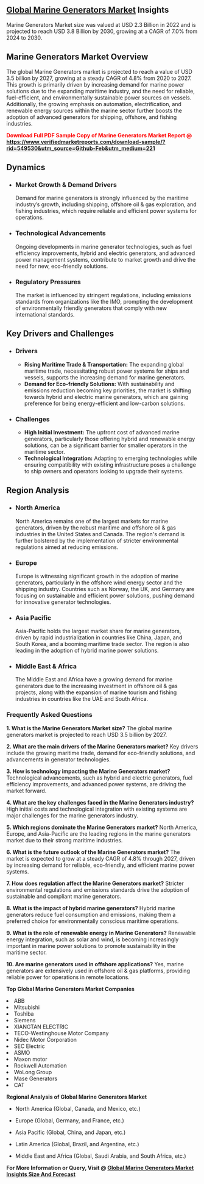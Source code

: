 <h2><a href="https://www.verifiedmarketreports.com/download-sample/?rid=549530&amp;utm_source=Github&amp;utm_medium=221" target="_blank">Global Marine Generators Market</a> Insights</h2><p>Marine Generators Market size was valued at USD 2.3 Billion in 2022 and is projected to reach USD 3.8 Billion by 2030, growing at a CAGR of 7.0% from 2024 to 2030.</p><p> <h2>Marine Generators Market Overview</h2> <p>The global Marine Generators market is projected to reach a value of USD 3.5 billion by 2027, growing at a steady CAGR of 4.8% from 2020 to 2027. This growth is primarily driven by increasing demand for marine power solutions due to the expanding maritime industry, and the need for reliable, fuel-efficient, and environmentally sustainable power sources on vessels. Additionally, the growing emphasis on automation, electrification, and renewable energy sources within the marine sector further boosts the adoption of advanced generators for shipping, offshore, and fishing industries.</p> <p><strong><p><span class=""><span style="color: #ff0000;"><strong>Download Full PDF Sample Copy of Marine Generators Market Report</strong> @ </span><a href="https://www.verifiedmarketreports.com/download-sample/?rid=549530&amp;utm_source=Github-Feb&amp;utm_medium=221" target="_blank">https://www.verifiedmarketreports.com/download-sample/?rid=549530&amp;utm_source=Github-Feb&amp;utm_medium=221</a></span></p></strong></p> <h2>Dynamics</h2> <ul> <li><h3>Market Growth & Demand Drivers</h3> Demand for marine generators is strongly influenced by the maritime industry’s growth, including shipping, offshore oil & gas exploration, and fishing industries, which require reliable and efficient power systems for operations.</li> <li><h3>Technological Advancements</h3> Ongoing developments in marine generator technologies, such as fuel efficiency improvements, hybrid and electric generators, and advanced power management systems, contribute to market growth and drive the need for new, eco-friendly solutions.</li> <li><h3>Regulatory Pressures</h3> The market is influenced by stringent regulations, including emissions standards from organizations like the IMO, prompting the development of environmentally friendly generators that comply with new international standards.</li> </ul> <h2>Key Drivers and Challenges</h2> <ul> <li><h3>Drivers</h3> <ul> <li><strong>Rising Maritime Trade & Transportation:</strong> The expanding global maritime trade, necessitating robust power systems for ships and vessels, supports the increasing demand for marine generators.</li> <li><strong>Demand for Eco-friendly Solutions:</strong> With sustainability and emissions reduction becoming key priorities, the market is shifting towards hybrid and electric marine generators, which are gaining preference for being energy-efficient and low-carbon solutions.</li> </ul> </li> <li><h3>Challenges</h3> <ul> <li><strong>High Initial Investment:</strong> The upfront cost of advanced marine generators, particularly those offering hybrid and renewable energy solutions, can be a significant barrier for smaller operators in the maritime sector.</li> <li><strong>Technological Integration:</strong> Adapting to emerging technologies while ensuring compatibility with existing infrastructure poses a challenge to ship owners and operators looking to upgrade their systems.</li> </ul> </li> </ul> <h2>Region Analysis</h2> <ul> <li><h3>North America</h3> North America remains one of the largest markets for marine generators, driven by the robust maritime and offshore oil & gas industries in the United States and Canada. The region's demand is further bolstered by the implementation of stricter environmental regulations aimed at reducing emissions.</li> <li><h3>Europe</h3> Europe is witnessing significant growth in the adoption of marine generators, particularly in the offshore wind energy sector and the shipping industry. Countries such as Norway, the UK, and Germany are focusing on sustainable and efficient power solutions, pushing demand for innovative generator technologies.</li> <li><h3>Asia Pacific</h3> Asia-Pacific holds the largest market share for marine generators, driven by rapid industrialization in countries like China, Japan, and South Korea, and a booming maritime trade sector. The region is also leading in the adoption of hybrid marine power solutions.</li> <li><h3>Middle East & Africa</h3> The Middle East and Africa have a growing demand for marine generators due to the increasing investment in offshore oil & gas projects, along with the expansion of marine tourism and fishing industries in countries like the UAE and South Africa.</li> </ul> <h3>Frequently Asked Questions</h3> <p><strong>1. What is the Marine Generators Market size?</strong> The global marine generators market is projected to reach USD 3.5 billion by 2027.</p> <p><strong>2. What are the main drivers of the Marine Generators market?</strong> Key drivers include the growing maritime trade, demand for eco-friendly solutions, and advancements in generator technologies.</p> <p><strong>3. How is technology impacting the Marine Generators market?</strong> Technological advancements, such as hybrid and electric generators, fuel efficiency improvements, and advanced power systems, are driving the market forward.</p> <p><strong>4. What are the key challenges faced in the Marine Generators industry?</strong> High initial costs and technological integration with existing systems are major challenges for the marine generators industry.</p> <p><strong>5. Which regions dominate the Marine Generators market?</strong> North America, Europe, and Asia-Pacific are the leading regions in the marine generators market due to their strong maritime industries.</p> <p><strong>6. What is the future outlook of the Marine Generators market?</strong> The market is expected to grow at a steady CAGR of 4.8% through 2027, driven by increasing demand for reliable, eco-friendly, and efficient marine power systems.</p> <p><strong>7. How does regulation affect the Marine Generators market?</strong> Stricter environmental regulations and emissions standards drive the adoption of sustainable and compliant marine generators.</p> <p><strong>8. What is the impact of hybrid marine generators?</strong> Hybrid marine generators reduce fuel consumption and emissions, making them a preferred choice for environmentally conscious maritime operations.</p> <p><strong>9. What is the role of renewable energy in Marine Generators?</strong> Renewable energy integration, such as solar and wind, is becoming increasingly important in marine power solutions to promote sustainability in the maritime sector.</p> <p><strong>10. Are marine generators used in offshore applications?</strong> Yes, marine generators are extensively used in offshore oil & gas platforms, providing reliable power for operations in remote locations.</p> </p><p><strong>Top Global Marine Generators Market Companies</strong></p><div data-test-id=""><p><li>ABB</li><li> Mitsubishi</li><li> Toshiba</li><li> Siemens</li><li> XIANGTAN ELECTRIC</li><li> TECO-Westinghouse Motor Company</li><li> Nidec Motor Corporation</li><li> SEC Electric</li><li> ASMO</li><li> Maxon motor</li><li> Rockwell Automation</li><li> WoLong Group</li><li> Mase Generators</li><li> CAT</li></p><div><strong>Regional Analysis of&nbsp;Global Marine Generators Market</strong></div><ul><li dir="ltr"><p dir="ltr">North America&nbsp;(Global, Canada, and Mexico, etc.)</p></li><li dir="ltr"><p dir="ltr">Europe (Global, Germany, and France, etc.)</p></li><li dir="ltr"><p dir="ltr">Asia Pacific&nbsp;(Global, China, and Japan, etc.)</p></li><li dir="ltr"><p dir="ltr">Latin America&nbsp;(Global, Brazil, and Argentina, etc.)</p></li><li dir="ltr">Middle East and Africa&nbsp;(Global, Saudi Arabia, and South Africa, etc.)</li></ul><p><strong>For More Information or Query, Visit @&nbsp;</strong><strong><a href="https://www.verifiedmarketreports.com/product/marine-generators-market-size-and-forecast/?utm_source=Github&amp;utm_medium=221" target="_blank">Global Marine Generators Market Insights Size And Forecast</a></strong></p></div>
